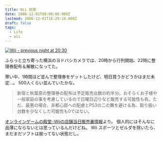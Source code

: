 ```yaml
---
title: Wii 前夜
date: 2006-12-01T00:00:00.000Z
lastmod: 2006-12-01T16:29:19.000Z
draft: false
tags:
  - Life
  - wii
---
```


[![Wii - previous night at 20:30](https://farm1.staticflickr.com/99/311175445_1367b58540.jpg "Wii - previous night at 20:30")](http://www.flickr.com/photos/machu/311175445/)

ふらっと立ち寄った横浜のヨドバシカメラでは、20時から行列開始、22時に整理券配布＆解散になってた。

寒い中、1時間ほど並んで整理券をゲットしたけど、明日買うかどうかはまだ未定…。 500人くらい並んでいたかな。

> 新宿と秋葉原の整理券の配布は予定販売台数の約半分。おそらくお子様や一般家庭の事を考慮しているので日曜日辺りなど販売する可能性も有。ただ、最悪の場合、非都心部への配慮とPS3の二の舞を避ける為、取り扱い台数を少なくした可能性も0ではない。

[オンラインゲームの殿堂::Wiiの店舗当日販売裏情報](http://dendou.onlinegame-co.jp/?eid=33)より。 個人的にはそんなに品薄にならないとは思っているんだけどね。 Wii スポーツとゼルダを除いたら、まだまだソフトは揃ってない状態だし。
